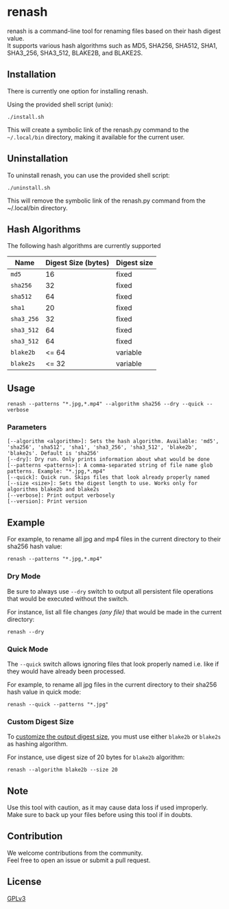 # renash

renash is a command-line tool for renaming files based on their hash digest value.  
It supports various hash algorithms such as MD5, SHA256, SHA512, SHA1, SHA3_256, SHA3_512, BLAKE2B, and BLAKE2S.

## Installation

There is currently one option for installing renash.

Using the provided shell script (unix):

```shell
./install.sh
```

This will create a symbolic link of the renash.py command to the `~/.local/bin` directory,
making it available for the current user.

## Uninstallation

To uninstall renash, you can use the provided shell script:

```shell
./uninstall.sh
```

This will remove the symbolic link of the renash.py command from the ~/.local/bin directory.

## Hash Algorithms

The following hash algorithms are currently supported

| Name       | Digest Size (bytes) | Digest size |
|------------|---------------------|-------------|
| `md5`      | 16                  | fixed       |
| `sha256`   | 32                  | fixed       |
| `sha512`   | 64                  | fixed       |
| `sha1`     | 20                  | fixed       |
| `sha3_256` | 32                  | fixed       |
| `sha3_512` | 64                  | fixed       |
| `sha3_512` | 64                  | fixed       |
| `blake2b`  | <= 64               | variable    |
| `blake2s`  | <= 32               | variable    |

## Usage

```shell
renash --patterns "*.jpg,*.mp4" --algorithm sha256 --dry --quick --verbose
```

### Parameters

```
[--algorithm <algorithm>]: Sets the hash algorithm. Available: 'md5', 'sha256', 'sha512', 'sha1', 'sha3_256', 'sha3_512', 'blake2b', 'blake2s'. Default is 'sha256'
[--dry]: Dry run. Only prints information about what would be done
[--patterns <patterns>]: A comma-separated string of file name glob patterns. Example: "*.jpg,*.mp4"
[--quick]: Quick run. Skips files that look already properly named
[--size <size>]: Sets the digest length to use. Works only for algorithms blake2b and blake2s
[--verbose]: Print output verbosely
[--version]: Print version
```

## Example

For example, to rename all jpg and mp4 files in the current directory to their sha256 hash value:

```shell
renash --patterns "*.jpg,*.mp4"
```

### Dry Mode

Be sure to always use `--dry` switch to output all persistent file operations that would be executed without the switch.

For instance, list all file changes _(any file)_ that would be made in the current directory:

```shell
renash --dry
```

### Quick Mode

The `--quick` switch allows ignoring files that look properly named i.e. like if they would have already been processed.

For example, to rename all jpg files in the current directory to their sha256 hash value in quick mode:

```shell
renash --quick --patterns "*.jpg"
```

### Custom Digest Size

To [customize the output digest size](#hash-algorithms), you must use either `blake2b` or `blake2s` as hashing algorithm.

For instance, use digest size of 20 bytes for `blake2b` algorithm:

```shell
renash --algorithm blake2b --size 20
```

## Note

Use this tool with caution, as it may cause data loss if used improperly.  
Make sure to back up your files before using this tool if in doubts.

## Contribution

We welcome contributions from the community.  
Feel free to open an issue or submit a pull request.

## License

[GPLv3](LICENSE)